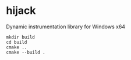 # hijack

Dynamic instrumentation library for Windows x64

```
mkdir build
cd build
cmake ..
cmake --build .
```
